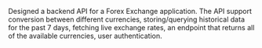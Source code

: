 Designed a backend API for a Forex Exchange application. The API support conversion between different currencies, storing/querying historical data for the past 7 days,  fetching live exchange rates, an endpoint that returns all of the available currencies, user authentication.